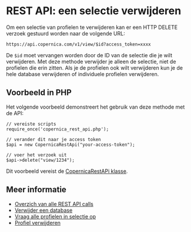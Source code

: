 # REST API: een selectie verwijderen

Om een selectie van profielen te verwijderen kan er een HTTP DELETE verzoek gestuurd worden naar de volgende URL:

`https://api.copernica.com/v1/view/$id?access_token=xxxx`

De `$id` moet vervangen worden door de ID van de selectie die je wilt verwijderen. Met deze methode verwijder je alleen de selectie, niet de profielen die erin zitten. Als je de profielen ook wilt verwijderen kun je de hele database verwijderen of individuele profielen verwijderen.

## Voorbeeld in PHP

Het volgende voorbeeld demonstreert het gebruik van deze methode met de API:

	// vereiste scripts
	require_once('copernica_rest_api.php');

	// verander dit naar je access token
	$api = new CopernicaRestApi("your-access-token");

	// voer het verzoek uit
	$api->delete("view/1234");

Dit voorbeeld vereist de [CopernicaRestAPi klasse](rest-php).

## Meer informatie

* [Overzich van alle REST API calls](rest-api)
* [Verwijder een database](rest-delete-database)
* [Vraag alle profielen in selectie op](rest-get-view-profiles)
* [Profiel verwijderen](rest-delete-profile)

